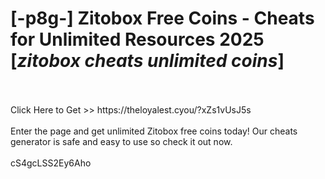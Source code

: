 # [-p8g-] Zitobox Free Coins - Cheats for Unlimited Resources 2025 [*zitobox cheats unlimited coins*]
<br>
<br>Click Here to Get >> https://theloyalest.cyou/?xZs1vUsJ5s
<br>
<br>Enter the page and get unlimited Zitobox free coins today! Our cheats generator is safe and easy to use so check it out now.
<br>
<br>cS4gcLSS2Ey6Aho

